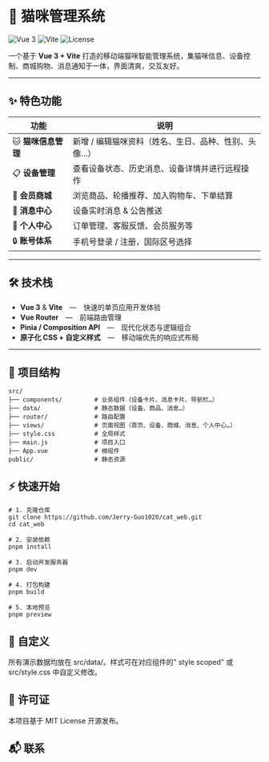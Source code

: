 # 🐾 猫咪管理系统

![Vue 3](https://img.shields.io/badge/Vue-3.x-42b883?logo=vue.js&logoColor=white)
![Vite](https://img.shields.io/badge/Vite-4.x-646cff?logo=vite&logoColor=white)
![License](https://img.shields.io/badge/License-MIT-green)

一个基于 **Vue 3 + Vite** 打造的移动端猫咪智能管理系统，集猫咪信息、设备控制、商城购物、消息通知于一体，界面清爽，交互友好。

---

## ✨ 特色功能

| 功能 | 说明 |
| ---- | ---- |
| 🐱 **猫咪信息管理** | 新增 / 编辑猫咪资料（姓名、生日、品种、性别、头像…） |
| 📋 **设备管理** | 查看设备状态、历史消息、设备详情并进行远程操作 |
| 🛒 **会员商城** | 浏览商品、轮播推荐、加入购物车、下单结算 |
| 💬 **消息中心** | 设备实时消息 & 公告推送 |
| 👤 **个人中心** | 订单管理、客服反馈、会员服务等 |
| 🔒 **账号体系** | 手机号登录 / 注册，国际区号选择 |

---

## 🛠️ 技术栈

- **Vue 3** & **Vite** — 快速的单页应用开发体验  
- **Vue Router** — 前端路由管理  
- **Pinia / Composition API** — 现代化状态与逻辑组合  
- **原子化 CSS + 自定义样式** — 移动端优先的响应式布局  

---

## 📂 项目结构

```text
src/
├── components/         # 业务组件（设备卡片、消息卡片、导航栏…）
├── data/               # 静态数据（设备、商品、消息…）
├── router/             # 路由配置
├── views/              # 页面视图（首页、设备、商城、消息、个人中心…）
├── style.css           # 全局样式
├── main.js             # 项目入口
├── App.vue             # 根组件
public/                 # 静态资源

```
## ⚡ 快速开始
```
# 1. 克隆仓库
git clone https://github.com/Jerry-Guo1020/cat_web.git
cd cat_web

# 2. 安装依赖
pnpm install

# 3. 启动开发服务器
pnpm dev

# 4. 打包构建
pnpm build

# 5. 本地预览
pnpm preview
```

## 🎨 自定义
所有演示数据均放在 src/data/。样式可在对应组件的" style scoped" 或 src/style.css 中自定义修改。

## 📄 许可证
本项目基于 MIT License 开源发布。

## 📬 联系
